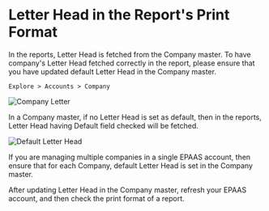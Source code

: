 <!-- add-breadcrumbs -->
# Letter Head in the Report's Print Format

In the reports, Letter Head is fetched from the Company master. To have company's Letter Head fetched correctly in the report, please ensure that you have updated default Letter Head in the Company master.  

`Explore > Accounts > Company`

<img class="screenshot" alt="Company Letter" src="{{docs_base_url}}/assets/img/articles/report-header-1.png">

In a Company master, if no Letter Head is set as default, then in the reports, Letter Head having Default field checked will be fetched.

<img class="screenshot" alt="Default Letter Head" src="{{docs_base_url}}/assets/img/articles/report-header-2.png">

If you are managing multiple companies in a single EPAAS account, then ensure that for each Company, default Letter Head is set in the Company master.

After updating Letter Head in the Company master, refresh your EPAAS account, and then check the print format of a report.